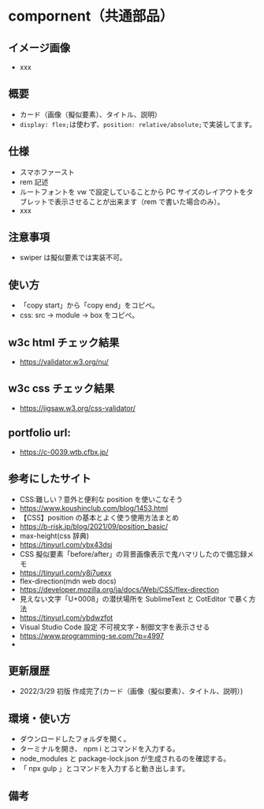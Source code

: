 # compornent（共通部品）

## イメージ画像

- xxx

## 概要

- カード（画像（擬似要素）、タイトル、説明）
- `display: flex;`は使わず、`position: relative/absolute;`で実装してます。

## 仕様

- スマホファースト
- rem 記述
- ルートフォントを vw で設定していることから PC サイズのレイアウトをタブレットで表示させることが出来ます（rem で書いた場合のみ）。
- xxx

## 注意事項

- swiper は擬似要素では実装不可。

## 使い方

- 「copy start」から「copy end」をコピペ。
- css: src -> module -> box をコピペ。

## w3c html チェック結果

- https://validator.w3.org/nu/

## w3c css チェック結果

- https://jigsaw.w3.org/css-validator/

## portfolio url:

- https://c-0039.wtb.cfbx.jp/

## 参考にしたサイト

- CSS:難しい？意外と便利な position を使いこなそう
- https://www.koushinclub.com/blog/1453.html
- 【CSS】position の基本とよく使う使用方法まとめ
- https://b-risk.jp/blog/2021/09/position_basic/
- max-height(css 辞典)
- https://tinyurl.com/ybx43dsj
- CSS 擬似要素「before/after」の背景画像表示で鬼ハマリしたので備忘録メモ
- https://tinyurl.com/y8j7uexx
- flex-direction(mdn web docs)
- https://developer.mozilla.org/ja/docs/Web/CSS/flex-direction
- 見えない文字「U+0008」の潜伏場所を SublimeText と CotEditor で暴く方法
- https://tinyurl.com/ybdwzfot
- Visual Studio Code 設定 不可視文字・制御文字を表示させる
- https://www.programming-se.com/?p=4997
-

## 更新履歴

- 2022/3/29 初版 作成完了(カード（画像（擬似要素）、タイトル、説明）)

## 環境・使い方

- ダウンロードしたフォルダを開く。
- ターミナルを開き、 npm i とコマンドを入力する。
- node_modules と package-lock.json が生成されるのを確認する。
- 「 npx gulp 」とコマンドを入力すると動き出します。

## 備考

